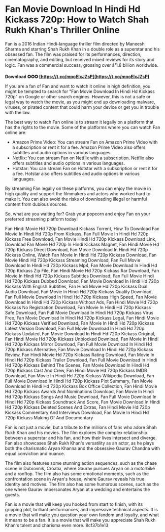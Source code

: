 
 
# Fan Movie Download In Hindi Hd Kickass 720p: How to Watch Shah Rukh Khan's Thriller Online
 
Fan is a 2016 Indian Hindi-language thriller film directed by Maneesh Sharma and starring Shah Rukh Khan in a double role as a superstar and his obsessed fan. The film was praised for its performances, direction, cinematography, and editing, but received mixed reviews for its story and logic. Fan was a commercial success, grossing over â¹1.8 billion worldwide.
 
**Download ✪✪✪ [https://t.co/mpoEIxJZsP](https://t.co/mpoEIxJZsP)**


 
If you are a fan of Fan and want to watch it online in high definition, you might be tempted to search for "Fan Movie Download In Hindi Hd Kickass 720p" on Google or other search engines. However, this is not a safe or legal way to watch the movie, as you might end up downloading malware, viruses, or pirated content that could harm your device or get you in trouble with the law.
 
The best way to watch Fan online is to stream it legally on a platform that has the rights to the movie. Some of the platforms where you can watch Fan online are:
 
- Amazon Prime Video: You can stream Fan on Amazon Prime Video with a subscription or rent it for a fee. Amazon Prime Video also offers subtitles and audio options in various languages.
- Netflix: You can stream Fan on Netflix with a subscription. Netflix also offers subtitles and audio options in various languages.
- Hotstar: You can stream Fan on Hotstar with a subscription or rent it for a fee. Hotstar also offers subtitles and audio options in various languages.

By streaming Fan legally on these platforms, you can enjoy the movie in high quality and support the filmmakers and actors who worked hard to make it. You can also avoid the risks of downloading illegal or harmful content from dubious sources.
 
So, what are you waiting for? Grab your popcorn and enjoy Fan on your preferred streaming platform today!
 
Fan Hindi Movie Hd 720p Download Kickass Torrent,  How To Download Fan Movie In Hindi Hd 720p From Kickass,  Fan Full Movie In Hindi Hd 720p Kickass Free Download,  Fan Movie Hindi Hd 720p Kickass Download Link,  Download Fan Movie Hd 720p In Hindi Kickass Magnet,  Fan Hindi Movie Hd 720p Kickass Direct Download,  Fan Movie Download In Hindi Hd 720p Kickass Online,  Watch Fan Movie In Hindi Hd 720p Kickass Download,  Fan Movie Hindi Hd 720p Kickass Streaming Download,  Fan Full Movie Download In Hindi Hd 720p Kickass Mp4,  Fan Movie Download In Hindi Hd 720p Kickass Zip File,  Fan Hindi Movie Hd 720p Kickass Rar Download,  Fan Movie In Hindi Hd 720p Kickass Subtitles Download,  Fan Full Movie Hindi Hd 720p Kickass Dubbed Download,  Fan Movie Download In Hindi Hd 720p Kickass With English Subtitles,  Fan Hindi Movie Hd 720p Kickass Dual Audio Download,  Fan Movie In Hindi Hd 720p Kickass Quality Download,  Fan Full Movie Download In Hindi Hd 720p Kickass High Speed,  Fan Movie Download In Hindi Hd 720p Kickass Without Ads,  Fan Hindi Movie Hd 720p Kickass No Registration Download,  Fan Movie In Hindi Hd 720p Kickass Safe Download,  Fan Full Movie Download In Hindi Hd 720p Kickass Virus Free,  Fan Movie Download In Hindi Hd 720p Kickass Legal,  Fan Hindi Movie Hd 720p Kickass Verified Download,  Fan Movie In Hindi Hd 720p Kickass Latest Version Download,  Fan Full Movie Download In Hindi Hd 720p Kickass Updated,  Fan Movie Download In Hindi Hd 720p Kickass Original,  Fan Hindi Movie Hd 720p Kickass Unblocked Download,  Fan Movie In Hindi Hd 720p Kickass Mirror Download,  Fan Full Movie Download In Hindi Hd 720p Kickass Alternative,  Fan Movie Download In Hindi Hd 720p Kickass Review,  Fan Hindi Movie Hd 720p Kickass Rating Download,  Fan Movie In Hindi Hd 720p Kickass Trailer Download,  Fan Full Movie Download In Hindi Hd 720p Kickass Behind The Scenes,  Fan Movie Download In Hindi Hd 720p Kickass Cast And Crew,  Fan Hindi Movie Hd 720p Kickass IMDB Download,  Fan Movie In Hindi Hd 720p Kickass Wikipedia Download,  Fan Full Movie Download In Hindi Hd 720p Kickass Plot Summary,  Fan Movie Download In Hindi Hd 720p Kickass Box Office Collection,  Fan Hindi Movie Hd 720p Kickass Awards And Nominations Download,  Fan Movie In Hindi Hd 720p Kickass Songs And Music Download,  Fan Full Movie Download In Hindi Hd 720p Kickass Soundtrack And Score,  Fan Movie Download In Hindi Hd 720p Kickass Deleted Scenes And Extras,  Fan Hindi Movie Hd 720p Kickass Commentary And Interviews Download,  Fan Movie In Hindi Hd 720p Kickass Making Of And Documentary
  
Fan is not just a movie, but a tribute to the millions of fans who adore Shah Rukh Khan and his movies. The film explores the complex relationship between a superstar and his fan, and how their lives intersect and diverge. Fan also showcases Shah Rukh Khan's versatility as an actor, as he plays both the charismatic Aryan Khanna and the obsessive Gaurav Chandna with equal conviction and nuance.
 
The film also features some stunning action sequences, such as the chase scene in Dubrovnik, Croatia, where Gaurav pursues Aryan on a motorbike and a rooftop. The film also has some emotional moments, such as the confrontation scene in Aryan's house, where Gaurav reveals his true identity and motives. The film also has some humorous scenes, such as the one where Gaurav impersonates Aryan at a wedding and entertains the guests.
 
Fan is a movie that will keep you hooked from start to finish, with its gripping plot, brilliant performances, and impressive technical aspects. It is a movie that will make you question your own fandom and loyalty, and what it means to be a fan. It is a movie that will make you appreciate Shah Rukh Khan's talent and charisma even more.
 8cf37b1e13
 

